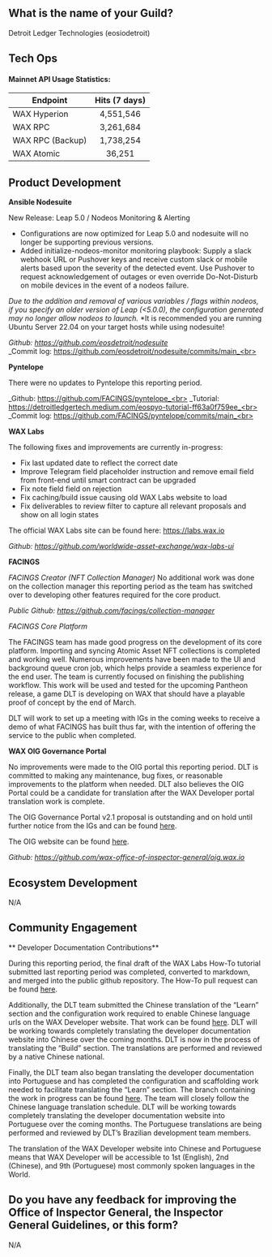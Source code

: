 ## What is the name of your Guild?

Detroit Ledger Technologies (eosiodetroit)

## Tech Ops

#### Mainnet API Usage Statistics:
| Endpoint  | Hits (7 days) |
| ------------- |:-------------:|
| WAX Hyperion  	| 4,551,546 	|
| WAX RPC  	| 3,261,684 	|
| WAX RPC (Backup)  	| 1,738,254 	|
| WAX Atomic  	| 36,251 	|

## Product Development

**Ansible Nodesuite**

New Release: Leap 5.0 / Nodeos Monitoring & Alerting

- Configurations are now optimized for Leap 5.0 and nodesuite will no longer be supporting previous versions.
- Added initialize-nodeos-monitor monitoring playbook: Supply a slack webhook URL or Pushover keys and receive custom slack or mobile alerts based upon the severity of the detected event. Use Pushover to request acknowledgement of outages or even override Do-Not-Disturb on mobile devices in the event of a nodeos failure.

*Due to the addition and removal of various variables / flags within nodeos, if you specify an older version of Leap (<5.0.0), the configuration generated may no longer allow nodeos to launch.*
*It is recommended you are running Ubuntu Server 22.04 on your target hosts while using nodesuite!

_Github: https://github.com/eosdetroit/nodesuite_ <br>
_Commit log: https://github.com/eosdetroit/nodesuite/commits/main_<br>

**Pyntelope**

There were no updates to Pyntelope this reporting period. 

_Github: https://github.com/FACINGS/pyntelope_<br>
_Tutorial: https://detroitledgertech.medium.com/eospyo-tutorial-ff63a0f759ee_<br>
_Commit log: https://github.com/FACINGS/pyntelope/commits/main_<br>

**WAX Labs**

The following fixes and improvements are currently in-progress:
- Fix last updated date to reflect the correct date
- Improve Telegram field placeholder instruction and remove email field from front-end until smart contract can be upgraded
- Fix note field field on rejection
- Fix caching/build issue causing old WAX Labs website to load
- Fix deliverables to review filter to capture all relevant proposals and show on all login states

The official WAX Labs site can be found here: https://labs.wax.io

_Github: https://github.com/worldwide-asset-exchange/wax-labs-ui_

**FACINGS**

*FACINGS Creator (NFT Collection Manager)*
No additional work was done on the collection manager this reporting period as the team has switched over to developing other features required for the core product.

_Public Github: https://github.com/facings/collection-manager_

*FACINGS Core Platform*

The FACINGS team has made good progress on the development of its core platform. Importing and syncing Atomic Asset NFT collections is completed and working well. Numerous improvements have been made to the UI and background queue cron job, which helps provide a seamless experience for the end user. The team is currently focused on finishing the publishing workflow.
This work will be used and tested for the upcoming Pantheon release, a game DLT is developing on WAX that should have a playable proof of concept by the end of March.

DLT will work to set up a meeting with IGs in the coming weeks to receive a demo of what FACINGS has built thus far, with the intention of offering the service to the public when completed.

**WAX OIG Governance Portal**


No improvements were made to the OIG portal this reporting period. DLT is committed to making any maintenance, bug fixes, or reasonable improvements to the platform when needed. DLT also believes the OIG Portal could be a candidate for translation after the WAX Developer portal translation work is complete.

The OIG Governance Portal v2.1 proposal is outstanding and on hold until further notice from the IGs and can be found [here](https://docs.google.com/document/d/1MfWrtHyJTrzXjKKnLjUza7NJz9y7CJMLjJrhLeiB1ok/edit?usp=sharing).

The OIG website can be found [here](https://oig.wax.io).

_Github: https://github.com/wax-office-of-inspector-general/oig.wax.io_

## Ecosystem Development
 
N/A

## Community Engagement

** Developer Documentation Contributions**

During this reporting period, the final draft of the WAX Labs How-To tutorial submitted last reporting period was completed, converted to markdown, and merged into the public github repository. The How-To pull request can be found [here](https://github.com/wax-office-of-inspector-general/wax-developer/pull/159).

Additionally, the DLT team submitted the Chinese translation of the “Learn” section and the configuration work required to enable Chinese language urls on the WAX Developer website. That work can be found [here](https://github.com/wax-office-of-inspector-general/wax-developer/pull/158). DLT will be working towards completely translating the developer documentation website into Chinese over the coming months. DLT is now in the process of translating the “Build” section. The translations are performed and reviewed by a native Chinese national.

Finally, the DLT team also began translating the developer documentation into Portuguese and has completed the configuration and scaffolding work needed to facilitate translating the “Learn” section. The branch containing the work in progress can be found [here](https://github.com/eosiodetroit-adam/wax-developer/tree/Portuguese). The team will closely follow the Chinese language translation schedule. DLT will be working towards completely translating the developer documentation website into Portuguese over the coming months. The Portuguese translations are being performed and reviewed by DLT’s Brazilian development team members.

The translation of the WAX Developer website into Chinese and Portuguese means that WAX Developer will be accessible to 1st (English), 2nd (Chinese), and 9th (Portuguese) most commonly spoken languages in the World.

## Do you have any feedback for improving the Office of Inspector General, the Inspector General Guidelines, or this form?

N/A






